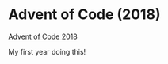 # Advent of Code (2018)

[Advent of Code 2018](https://adventofcode.com/)

My first year doing this!
